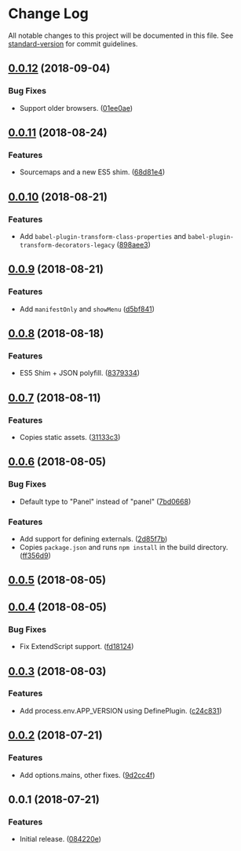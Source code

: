 # Change Log

All notable changes to this project will be documented in this file. See [standard-version](https://github.com/conventional-changelog/standard-version) for commit guidelines.

<a name="0.0.12"></a>
## [0.0.12](https://github.com/sammarks/neutrino-preset-cep/compare/v0.0.11...v0.0.12) (2018-09-04)


### Bug Fixes

* Support older browsers. ([01ee0ae](https://github.com/sammarks/neutrino-preset-cep/commit/01ee0ae))



<a name="0.0.11"></a>
## [0.0.11](https://github.com/sammarks/neutrino-preset-cep/compare/v0.0.10...v0.0.11) (2018-08-24)


### Features

* Sourcemaps and a new ES5 shim. ([68d81e4](https://github.com/sammarks/neutrino-preset-cep/commit/68d81e4))



<a name="0.0.10"></a>
## [0.0.10](https://github.com/sammarks/neutrino-preset-cep/compare/v0.0.9...v0.0.10) (2018-08-21)


### Features

* Add `babel-plugin-transform-class-properties` and `babel-plugin-transform-decorators-legacy` ([898aee3](https://github.com/sammarks/neutrino-preset-cep/commit/898aee3))



<a name="0.0.9"></a>
## [0.0.9](https://github.com/sammarks/neutrino-preset-cep/compare/v0.0.8...v0.0.9) (2018-08-21)


### Features

* Add `manifestOnly` and `showMenu` ([d5bf841](https://github.com/sammarks/neutrino-preset-cep/commit/d5bf841))



<a name="0.0.8"></a>
## [0.0.8](https://github.com/sammarks/neutrino-preset-cep/compare/v0.0.7...v0.0.8) (2018-08-18)


### Features

* ES5 Shim + JSON polyfill. ([8379334](https://github.com/sammarks/neutrino-preset-cep/commit/8379334))



<a name="0.0.7"></a>
## [0.0.7](https://github.com/sammarks/neutrino-preset-cep/compare/v0.0.6...v0.0.7) (2018-08-11)


### Features

* Copies static assets. ([31133c3](https://github.com/sammarks/neutrino-preset-cep/commit/31133c3))



<a name="0.0.6"></a>
## [0.0.6](https://github.com/sammarks/neutrino-preset-cep/compare/v0.0.5...v0.0.6) (2018-08-05)


### Bug Fixes

* Default type to "Panel" instead of "panel" ([7bd0668](https://github.com/sammarks/neutrino-preset-cep/commit/7bd0668))


### Features

* Add support for defining externals. ([2d85f7b](https://github.com/sammarks/neutrino-preset-cep/commit/2d85f7b))
* Copies `package.json` and runs `npm install` in the build directory. ([ff356d9](https://github.com/sammarks/neutrino-preset-cep/commit/ff356d9))



<a name="0.0.5"></a>
## [0.0.5](https://github.com/sammarks/neutrino-preset-cep/compare/v0.0.4...v0.0.5) (2018-08-05)



<a name="0.0.4"></a>
## [0.0.4](https://github.com/sammarks/neutrino-preset-cep/compare/v0.0.3...v0.0.4) (2018-08-05)


### Bug Fixes

* Fix ExtendScript support. ([fd18124](https://github.com/sammarks/neutrino-preset-cep/commit/fd18124))



<a name="0.0.3"></a>
## [0.0.3](https://github.com/sammarks/neutrino-preset-cep/compare/v0.0.2...v0.0.3) (2018-08-03)


### Features

* Add process.env.APP_VERSION using DefinePlugin. ([c24c831](https://github.com/sammarks/neutrino-preset-cep/commit/c24c831))



<a name="0.0.2"></a>
## [0.0.2](https://github.com/sammarks/neutrino-preset-cep/compare/v0.0.1...v0.0.2) (2018-07-21)


### Features

* Add options.mains, other fixes. ([9d2cc4f](https://github.com/sammarks/neutrino-preset-cep/commit/9d2cc4f))



<a name="0.0.1"></a>
## 0.0.1 (2018-07-21)


### Features

* Initial release. ([084220e](https://github.com/sammarks/neutrino-preset-cep/commit/084220e))
